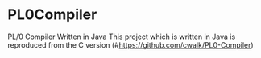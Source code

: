# PL0Compiler
PL/0 Compiler Written in Java
This project which is written in Java is reproduced from the C version (#https://github.com/cwalk/PL0-Compiler)
